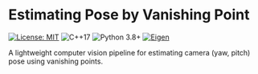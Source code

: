 # Estimating Pose by Vanishing Point

[![License: MIT](https://img.shields.io/badge/License-MIT-yellow.svg)](https://opensource.org/licenses/MIT)
![C++17](https://img.shields.io/badge/C%2B%2B-17-blue)
![Python 3.8+](https://img.shields.io/badge/Python-3.8%2B-orange)
[![Eigen](https://img.shields.io/badge/Eigen-3.4.0%2B-green)](https://eigen.tuxfamily.org)

A lightweight computer vision pipeline for estimating camera (yaw, pitch) pose using vanishing points.
